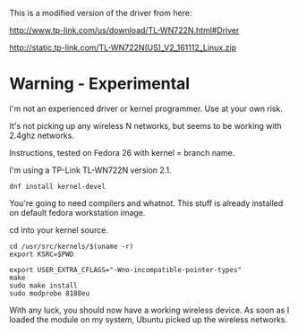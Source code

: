 This is a modified version of the driver from here:

http://www.tp-link.com/us/download/TL-WN722N.html#Driver

http://static.tp-link.com/TL-WN722N(US)_V2_161112_Linux.zip

# Warning - Experimental
I'm not an experienced driver or kernel programmer.  Use at your own risk.

It's not picking up any wireless N networks, but seems to be working with 2.4ghz networks.

Instructions, tested on Fedora 26 with kernel = branch name.

I'm using a TP-Link TL-WN722N version 2.1.

```
dnf install kernel-devel
```

You're going to need compilers and whatnot.  This stuff is already installed on default fedora workstation image.


cd into your kernel source.

```
cd /usr/src/kernels/$(uname -r)
export KSRC=$PWD
```

```
export USER_EXTRA_CFLAGS="-Wno-incompatible-pointer-types"
make
sudo make install
sudo modprobe 8188eu
```

With any luck, you should now have a working wireless device.  As soon as I loaded
the module on my system, Ubuntu picked up the wireless networks.
